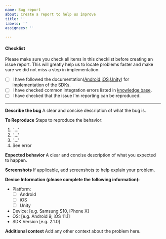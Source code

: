 ```yaml
---
name: Bug report
about: Create a report to help us improve
title: ''
labels: ''
assignees: ''

---
```


#### Checklist
Please make sure you check all items in this checklist before creating an issue report. This will greatly help us to locate problems faster and make sure we did not miss a step in implementation.
- [ ] I have followed the documentation([Android](https://github.com/appmediation/Documentation/wiki/Android-Integration),[iOS](https://github.com/appmediation/Documentation/wiki/iOS-Integration),[Unity](https://github.com/appmediation/Documentation/wiki/Unity-Integration)) for implementation of the SDKs.
- [ ] I have checked common integration errors listed in [knowledge base](https://support.appmediation.com/portal/kb).
- [ ] I have checked that the issue I'm reporting can be reproduced.
---
**Describe the bug**
A clear and concise description of what the bug is.

**To Reproduce**
Steps to reproduce the behavior:
1. '....'
2. '....'
3. '....'
4. See error

**Expected behavior**
A clear and concise description of what you expected to happen.

**Screenshots**
If applicable, add screenshots to help explain your problem.

**Device Information (please complete the following information):**
 - Platform:
    - [ ] Android
    - [ ] iOS
    - [ ] Unity
 - Device: [e.g. Samsung S10, iPhone X]
 - OS: [e.g. Android 9, iOS 11.1]
 - SDK Version [e.g. 2.1.0]

**Additional context**
Add any other context about the problem here.
